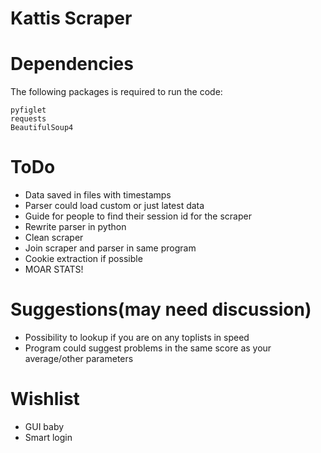 # Kattis Scraper

# Dependencies
The following packages is required to run the code:
```
pyfiglet
requests
BeautifulSoup4
```

# ToDo
* Data saved in files with timestamps
* Parser could load custom or just latest data
* Guide for people to find their session id for the scraper
* Rewrite parser in python
* Clean scraper
* Join scraper and parser in same program
* Cookie extraction if possible
* MOAR STATS!

# Suggestions(may need discussion)
* Possibility to lookup if you are on any toplists in speed
* Program could suggest problems in the same score as your average/other parameters

# Wishlist

* GUI baby
* Smart login
